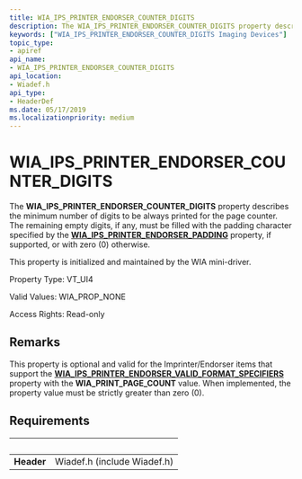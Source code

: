 ```yaml
---
title: WIA_IPS_PRINTER_ENDORSER_COUNTER_DIGITS
description: The WIA_IPS_PRINTER_ENDORSER_COUNTER_DIGITS property describes the minimum number of digits to be always printed for the page counter.
keywords: ["WIA_IPS_PRINTER_ENDORSER_COUNTER_DIGITS Imaging Devices"]
topic_type:
- apiref
api_name:
- WIA_IPS_PRINTER_ENDORSER_COUNTER_DIGITS
api_location:
- Wiadef.h
api_type:
- HeaderDef
ms.date: 05/17/2019
ms.localizationpriority: medium
---
```


# WIA\_IPS\_PRINTER\_ENDORSER\_COUNTER\_DIGITS

The **WIA\_IPS\_PRINTER\_ENDORSER\_COUNTER\_DIGITS** property describes the minimum number of digits to be always printed for the page counter. The remaining empty digits, if any, must be filled with the padding character specified by the [**WIA\_IPS\_PRINTER\_ENDORSER\_PADDING**](./wia-ips-printer-endorser-padding.md) property, if supported, or with zero (0) otherwise.

This property is initialized and maintained by the WIA mini-driver.

Property Type: VT\_UI4

Valid Values: WIA\_PROP\_NONE

Access Rights: Read-only

## Remarks

This property is optional and valid for the Imprinter/Endorser items that support the [**WIA\_IPS\_PRINTER\_ENDORSER\_VALID\_FORMAT\_SPECIFIERS**](./wia-ips-printer-endorser-valid-format-specifiers.md) property with the **WIA\_PRINT\_PAGE\_COUNT** value. When implemented, the property value must be strictly greater than zero (0).

## Requirements

| &nbsp; | &nbsp; |
| --- |:--- |
| **Header** | Wiadef.h (include Wiadef.h) |